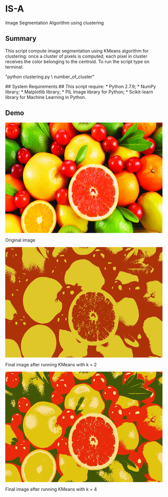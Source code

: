 # IS-A #
Image Segmentation Algorithm using clustering

## Summary ##
This script compute image segmentation using KMeans algorithm for clustering: once a cluster of pixels is computed,
each pixel in cluster receives the color belonging to the centroid.
To run the script type on terminal: 
<p>
"python clustering.py \<imagename\> number_of_cluster"
</p>
## System Requirements ##
This script require:
* Python 2.7.9;
* NumPy library;
* Matplotlib library;
* PIL Image library for Python;
* Scikit-learn library for Machine Learning in Python.

## Demo ##
<div>
    <img src="https://github.com/nicoladileo/IS-A/blob/master/fruit.jpg" align="center" height="350" width="500">
    <p>Original image</p>
</div>

<div>
    <img src="https://github.com/nicoladileo/IS-A/blob/master/cluster_2_fruit.jpg" align="center" height="350" width="500">
    <p>Final image after running KMeans with k = 2</p>
</div>

<div>
    <img src="https://github.com/nicoladileo/IS-A/blob/master/cluster_4_fruit.jpg" align="center" height="350" width="500">
    <p>Final image after running KMeans with k = 4</p>
</div>


